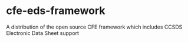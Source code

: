 # cfe-eds-framework
A distribution of the open source CFE framework which includes CCSDS Electronic Data Sheet support
